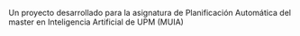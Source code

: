 Un proyecto desarrollado para la asignatura de Planificación Automática del master en Inteligencia Artificial de UPM (MUIA)
